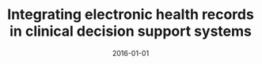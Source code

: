 ---
# Documentation: https://wowchemy.com/docs/managing-content/

title: Integrating electronic health records in clinical decision support systems
subtitle: ''
summary: ''
authors:
- Eider Sanchez
- Carlos Toro
- Manuel Graña
tags: []
categories: []
date: '2016-01-01'
lastmod: 2022-10-07T05:03:40Z
featured: false
draft: false

# Featured image
# To use, add an image named `featured.jpg/png` to your page's folder.
# Focal points: Smart, Center, TopLeft, Top, TopRight, Left, Right, BottomLeft, Bottom, BottomRight.
image:
  caption: ''
  focal_point: ''
  preview_only: false

# Projects (optional).
#   Associate this post with one or more of your projects.
#   Simply enter your project's folder or file name without extension.
#   E.g. `projects = ["internal-project"]` references `content/project/deep-learning/index.md`.
#   Otherwise, set `projects = []`.
projects: []
publishDate: '2022-10-07T05:03:39.506755Z'
publication_types:
- '1'
abstract: ''
publication: '*Innovation in medicine and healthcare 2015*'
doi: 10.1007/978-3-319-23024-5_37
---